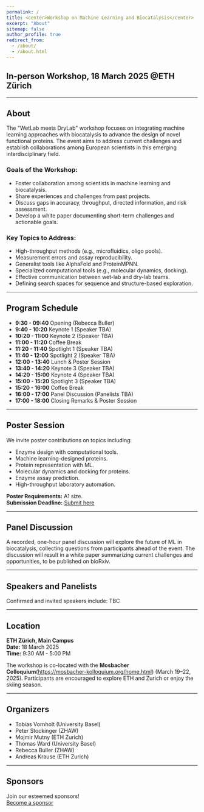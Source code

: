 ```yaml
---
permalink: /
title: <center>Workshop on Machine Learning and Biocatalysis</center>
excerpt: "About"
sitemap: false
author_profile: true
redirect_from: 
  - /about/
  - /about.html
---
```

## **In-person Workshop, 18 March 2025 @ETH Zürich**

---

## About
The "WetLab meets DryLab" workshop focuses on integrating machine learning approaches with biocatalysis to advance the design of novel functional proteins. The event aims to address current challenges and establish collaborations among European scientists in this emerging interdisciplinary field.

### Goals of the Workshop:
- Foster collaboration among scientists in machine learning and biocatalysis.
- Share experiences and challenges from past projects.
- Discuss gaps in accuracy, throughput, directed information, and risk assessment.
- Develop a white paper documenting short-term challenges and actionable goals.

### Key Topics to Address:
- High-throughput methods (e.g., microfluidics, oligo pools).
- Measurement errors and assay reproducibility.
- Generalist tools like AlphaFold and ProteinMPNN.
- Specialized computational tools (e.g., molecular dynamics, docking).
- Effective communication between wet-lab and dry-lab teams.
- Defining search spaces for sequence and structure-based exploration.

---

## Program Schedule
- **9:30 - 09:40** Opening (Rebecca Buller)
- **9:40 - 10:20** Keynote 1 (Speaker TBA)
- **10:20 - 11:00** Keynote 2 (Speaker TBA)
- **11:00 - 11:20** Coffee Break
- **11:20 - 11:40** Spotlight 1 (Speaker TBA)
- **11:40 - 12:00** Spotlight 2 (Speaker TBA)
- **12:00 - 13:40** Lunch & Poster Session
- **13:40 - 14:20** Keynote 3 (Speaker TBA)
- **14:20 - 15:00** Keynote 4 (Speaker TBA)
- **15:00 - 15:20** Spotlight 3 (Speaker TBA)
- **15:20 - 16:00** Coffee Break
- **16:00 - 17:00** Panel Discussion (Panelists TBA)
- **17:00 - 18:00** Closing Remarks & Poster Session

---

## Poster Session
We invite poster contributions on topics including:
- Enzyme design with computational tools.
- Machine learning-designed proteins.
- Protein representation with ML.
- Molecular dynamics and docking for proteins.
- Enzyme assay prediction.
- High-throughput laboratory automation.

**Poster Requirements:** A1 size.  
**Submission Deadline:** [Submit here](https://mlbiocat.github.io/mlbiocat2025)

---

## Panel Discussion
A recorded, one-hour panel discussion will explore the future of ML in biocatalysis, collecting questions from participants ahead of the event. The discussion will result in a white paper summarizing current challenges and opportunities, to be published on bioRxiv.

---

## Speakers and Panelists
Confirmed and invited speakers include: TBC


---

## Location
**ETH Zürich, Main Campus**  
**Date:** 18 March 2025  
**Time:** 9:30 AM - 5:00 PM  

The workshop is co-located with the **Mosbacher Colloquium**(https://mosbacher-kolloquium.org/home.html) (March 19–22, 2025). Participants are encouraged to explore ETH and Zurich or enjoy the skiing season.

---

## Organizers
- Tobias Vornholt (University Basel)
- Peter Stockinger (ZHAW)
- Mojmir Mutny (ETH Zurich)
- Thomas Ward (University Basel)
- Rebecca Buller (ZHAW)
- Andreas Krause (ETH Zurich)

---

## Sponsors
Join our esteemed sponsors!  
[Become a sponsor](https://mlbiocat2025.github.io/)

